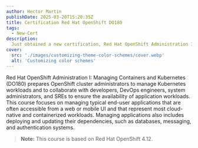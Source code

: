 ```yaml
---
author: Hector Martin
publishDate: 2025-03-20T15:20:35Z
title: Certification Red Hat OpenShift DO180
tags:
  - New-Cert
description:
  Just obtained a new certification, Red Hat OpenShift Administration I Operating a Production Cluster.
cover:
  src: './images/customizing-theme-color-schemes/cover.webp'
  alt: 'Customizing color schemes'
---
```


Red Hat OpenShift Administration I: Managing Containers and Kubernetes (DO180) prepares OpenShift cluster administrators to manage Kubernetes workloads and to collaborate with developers, DevOps engineers, system administrators, and SREs to ensure the availability of application workloads. This course focuses on managing typical end-user applications that are often accessible from a web or mobile UI and that represent most cloud-native and containerized workloads. Managing applications also includes deploying and updating their dependencies, such as databases, messaging, and authentication systems.

> **Note:** This course is based on Red Hat OpenShift 4.12.

